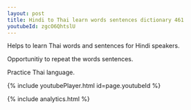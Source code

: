 ```yaml
---
layout: post
title: Hindi to Thai learn words sentences dictionary 461 
youtubeId: zgcO6QhtslU
---
```

 
 
Helps to learn Thai words and sentences for Hindi speakers.

Opportunitiy to repeat the words sentences. 

Practice Thai language. 
 
{% include youtubePlayer.html id=page.youtubeId %}
 
 
{% include analytics.html %}